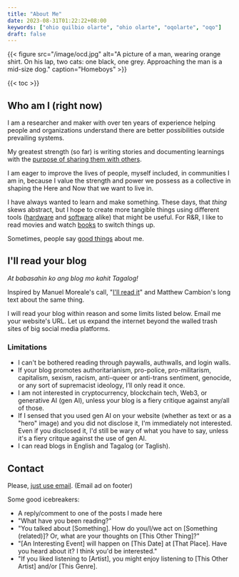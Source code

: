 ```yaml
---
title: "About Me"
date: 2023-08-31T01:22:22+08:00
keywords: ["ohio quilbio olarte", "ohio olarte", "oqolarte", "oqo"]
draft: false
---
```


{{< figure src="/image/ocd.jpg" alt="A picture of a man, wearing orange shirt. On his lap, two cats: one black, one grey. Approaching the man is a mid-size dog." caption="Homeboys" >}}

{{< toc >}}

## Who am I (right now)

I am a researcher and maker with over ten years of experience helping
people and organizations understand there are better possibilities
outside prevailing systems.

My greatest strength (so far) is writing stories and documenting learnings with
the [purpose of sharing them with others](/wiki).

I am eager to improve the lives of people, myself included, in
communities I am in, because I value the strength and power we possess
as a collective in shaping the Here and Now that we want to live in.

I have always wanted to learn and make something. These
days, that *thing* skews abstract, but I hope to create more tangible
things using different tools ([hardware](/tools) and [software](/foss)
alike) that might be useful. For R&R, I like to read movies and watch
[books](/books) to switch things up.

Sometimes, people say [good things](/testi) about me.

## I'll read your blog

*At babasahin ko ang blog mo kahit Tagalog!*

Inspired by Manuel Moreale's call, "[I'll read it](https://manuelmoreale.com/i-ll-read-it)" and Matthew Cambion's long text about the same thing.

I will read your blog
within reason and some limits listed below. Email me your website's URL.
Let us expand the internet beyond the walled trash sites of big social
media platforms.

### Limitations

- I can't be bothered reading through paywalls, authwalls, and login
  walls.
- If your blog promotes authoritarianism, pro-police, pro-militarism,
  capitalism, sexism, racism, anti-queer or anti-trans sentiment,
  genocide, or any sort of supremacist ideology, I’ll only read it once.
- I am not interested in cryptocurrency, blockchain tech, Web3, or
  generative AI (gen AI), unless your blog is a fiery critique against
  any/all of those.
- If I sensed that you used gen AI on your website (whether as
  text or as a "hero" image) and you did not disclose it, I'm
  immediately not interested. Even if you disclosed it, I'd still be
  wary of what you have to say, unless it's a fiery critque against the
  use of gen AI.
- I can read blogs in English and Tagalog (or Taglish).

## Contact

Please, [just use email](https://justuseemail.com/). (Email ad on footer)

Some good icebreakers:
- A reply/comment to one of the posts I made here
- "What have you been reading?"
- "You talked about [Something]. How do you/I/we act on [Something
  (related)]? Or, what are your thoughts on [This Other Thing]?"
- "[An Interesting Event] will happen on [This Date] at [That Place].
  Have you heard about it? I think you'd be interested."
- "If you liked listening to [Artist], you might enjoy listening to
  [This Other Artist] and/or [This Genre].
